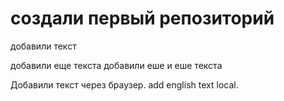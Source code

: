 # создали первый репозиторий


добавили текст 

добавили еще текста
добавили еше и еше текста 

Добавили текст через браузер. add english text local.
